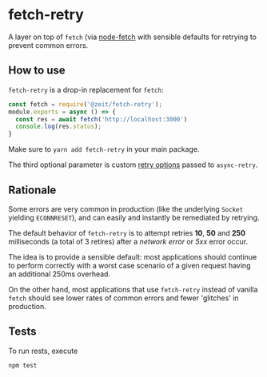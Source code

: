 # fetch-retry

A layer on top of `fetch` (via [node-fetch](https://www.npmjs.com/package/node-fetch)
with sensible defaults for retrying to prevent common errors.

## How to use

`fetch-retry` is a drop-in replacement for `fetch`:

```js
const fetch = require('@zeit/fetch-retry');
module.exports = async () => {
  const res = await fetch('http://localhost:3000')
  console.log(res.status);
}
```

Make sure to `yarn add fetch-retry` in your main package.

The third optional parameter is custom [retry options](https://github.com/zeit/async-retry)
passed to `async-retry`.

## Rationale

Some errors are very common in production (like the underlying `Socket`
yielding `ECONNRESET`), and can easily and instantly be remediated
by retrying.

The default behavior of `fetch-retry` is to attempt retries **10**, **50**
and **250** milliseconds (a total of 3 retires) after
a *network error* or *5xx* error occur.

The idea is to provide a sensible default: most applications should
continue to perform correctly with a worst case scenario of a given
request having an additional 250ms overhead. 

On the other hand, most applications that use `fetch-retry` instead of
vanilla `fetch` should see lower rates of common errors and fewer 'glitches'
in production.

## Tests

To run rests, execute

```console
npm test
```
